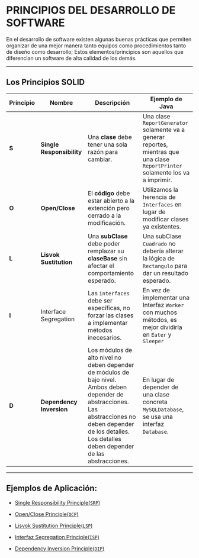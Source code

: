 # PRINCIPIOS DEL DESARROLLO DE SOFTWARE 

En el desarrollo de software existen algunas buenas prácticas que permiten organizar de una mejor manera tanto equipos como procedimientos tanto de diseño como desarrollo; Estos elementos/principios son aquellos que diferencian un software de alta calidad de los demás.

***

## Los Principios SOLID

| Principio | Nombre | Descripción  | Ejemplo de Java |
|-----------|--------|-------------|----------------|
| **S** | **Single Responsibility** | Una __clase__ debe tener una sola razón para cambiar. | Una clase `ReportGenerator` solamente va a generar reportes, mientras que una clase `ReportPrinter` solamente los va a imprimir. |
| **O** | **Open/Close** | El __código__ debe estar abierto a la extención pero cerrado a la modificación. | Utilizamos la herencia de `Interfaces` en lugar de modificar clases ya existentes. | 
| **L** | **Lisvok Sustitution** | Una __subClase__ debe poder remplazar su __claseBase__ sin afectar el comportamiento esperado. | Una subClase `Cuadrado` no debería alterar la lógica de `Rectangulo` para dar un resultado esperado. |
| **I** | Interface Segregation | Las `interfaces` debe ser específicas, no forzar las clases a implementar métodos inecesarios. | En vez de implementar una Interfaz `Worker` con muchos métodos, es mejor dividirla en `Eater` y `Sleeper` |
| **D** | **Dependency Inversion** | Los módulos de alto nivel no deben depender de módulos de bajo nivel. Ambos deben depender de abstracciones. Las abstracciones no deben depender de los detalles. Los detalles deben depender de las abstracciones. | En lugar de depender de una clase concreta `MySQLDatabase`, se usa una interfaz `Database`. |

---

## Ejemplos de Aplicación:


- [Single Responsibility Principle(`SRP`)](/1.INTRODUCCION/00_EJEMPLOS/Single_Responsibility.md)

- [Open/Close Principle(`OCP`)](/1.INTRODUCCION/00_EJEMPLOS/Open_Close.md)

- [Lisvok Sustitution Principle(`LSP`)](/1.INTRODUCCION/00_EJEMPLOS/Lisvok_Sustitution.md)

- [Interfaz Segregation Principle(`ISP`)](/1.INTRODUCCION/00_EJEMPLOS/Interfaz_Segregation.md)

- [Dependency Inversion Principle(`DIP`)](/1.INTRODUCCION/00_EJEMPLOS/Dependency_Inversion.md)